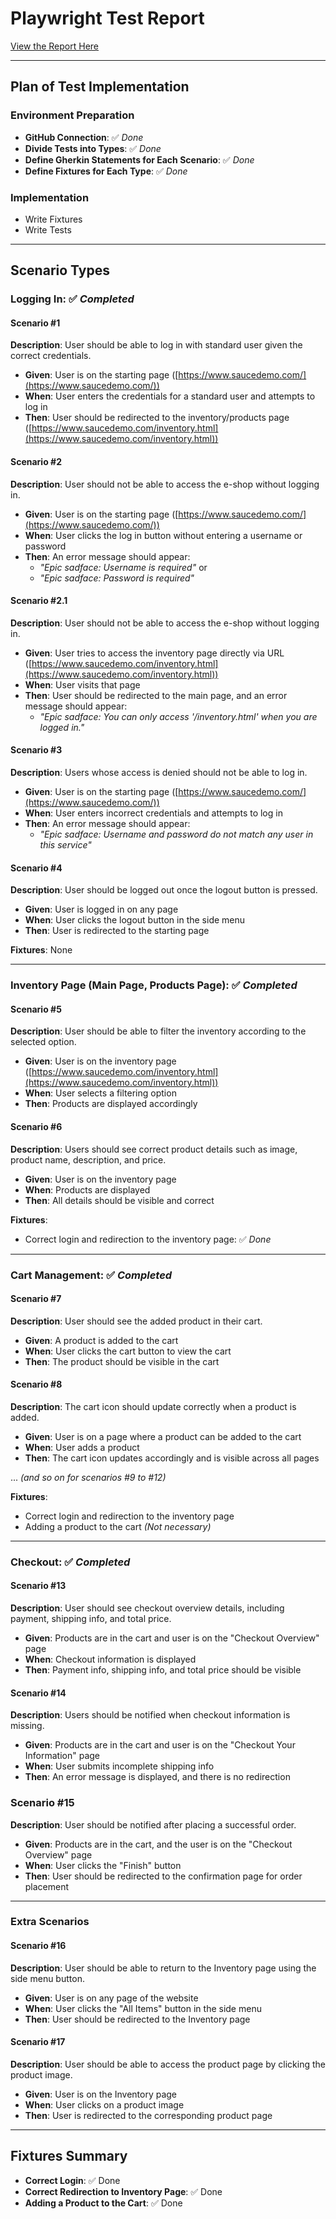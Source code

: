 # Playwright Test Report

[View the Report Here](https://lucasa01m.github.io/individual-project/)

---

## Plan of Test Implementation

### **Environment Preparation**
- **GitHub Connection**: ✅ *Done*
- **Divide Tests into Types**: ✅ *Done*
- **Define Gherkin Statements for Each Scenario**: ✅ *Done*
- **Define Fixtures for Each Type**: ✅ *Done*

### **Implementation**
- Write Fixtures
- Write Tests

---

## Scenario Types

### **Logging In**: ✅ *Completed*

#### **Scenario #1**
**Description**: User should be able to log in with standard user given the correct credentials.  
- **Given**: User is on the starting page ([https://www.saucedemo.com/](https://www.saucedemo.com/))  
- **When**: User enters the credentials for a standard user and attempts to log in  
- **Then**: User should be redirected to the inventory/products page ([https://www.saucedemo.com/inventory.html](https://www.saucedemo.com/inventory.html))

#### **Scenario #2**
**Description**: User should not be able to access the e-shop without logging in.  
- **Given**: User is on the starting page ([https://www.saucedemo.com/](https://www.saucedemo.com/))  
- **When**: User clicks the log in button without entering a username or password  
- **Then**: An error message should appear:  
  - *"Epic sadface: Username is required"* or  
  - *"Epic sadface: Password is required"*

#### **Scenario #2.1**
**Description**: User should not be able to access the e-shop without logging in.  
- **Given**: User tries to access the inventory page directly via URL ([https://www.saucedemo.com/inventory.html](https://www.saucedemo.com/inventory.html))  
- **When**: User visits that page  
- **Then**: User should be redirected to the main page, and an error message should appear:  
  - *"Epic sadface: You can only access '/inventory.html' when you are logged in."*

#### **Scenario #3**
**Description**: Users whose access is denied should not be able to log in.  
- **Given**: User is on the starting page ([https://www.saucedemo.com/](https://www.saucedemo.com/))  
- **When**: User enters incorrect credentials and attempts to log in  
- **Then**: An error message should appear:  
  - *"Epic sadface: Username and password do not match any user in this service"*

#### **Scenario #4**
**Description**: User should be logged out once the logout button is pressed.  
- **Given**: User is logged in on any page  
- **When**: User clicks the logout button in the side menu  
- **Then**: User is redirected to the starting page  

**Fixtures**: None  

---

### **Inventory Page (Main Page, Products Page)**: ✅ *Completed*

#### **Scenario #5**
**Description**: User should be able to filter the inventory according to the selected option.  
- **Given**: User is on the inventory page ([https://www.saucedemo.com/inventory.html](https://www.saucedemo.com/inventory.html))  
- **When**: User selects a filtering option  
- **Then**: Products are displayed accordingly  

#### **Scenario #6**
**Description**: Users should see correct product details such as image, product name, description, and price.  
- **Given**: User is on the inventory page  
- **When**: Products are displayed  
- **Then**: All details should be visible and correct  

**Fixtures**:  
- Correct login and redirection to the inventory page: ✅ *Done*  

---

### **Cart Management**: ✅ *Completed*

#### **Scenario #7**
**Description**: User should see the added product in their cart.  
- **Given**: A product is added to the cart  
- **When**: User clicks the cart button to view the cart  
- **Then**: The product should be visible in the cart  

#### **Scenario #8**
**Description**: The cart icon should update correctly when a product is added.  
- **Given**: User is on a page where a product can be added to the cart  
- **When**: User adds a product  
- **Then**: The cart icon updates accordingly and is visible across all pages  

... *(and so on for scenarios #9 to #12)*  

**Fixtures**:  
- Correct login and redirection to the inventory page  
- Adding a product to the cart *(Not necessary)*  

---

### **Checkout**: ✅ *Completed*

#### **Scenario #13**
**Description**: User should see checkout overview details, including payment, shipping info, and total price.  
- **Given**: Products are in the cart and user is on the "Checkout Overview" page  
- **When**: Checkout information is displayed  
- **Then**: Payment info, shipping info, and total price should be visible  

#### **Scenario #14**
**Description**: Users should be notified when checkout information is missing.  
- **Given**: Products are in the cart and user is on the "Checkout Your Information" page  
- **When**: User submits incomplete shipping info  
- **Then**: An error message is displayed, and there is no redirection

### **Scenario #15**

**Description**: User should be notified after placing a successful order.
- **Given**: Products are in the cart, and the user is on the "Checkout Overview" page
- **When**: User clicks the "Finish" button
- **Then**: User should be redirected to the confirmation page for order placement

---

### **Extra Scenarios**

#### **Scenario #16**  
**Description**: User should be able to return to the Inventory page using the side menu button.  
- **Given**: User is on any page of the website  
- **When**: User clicks the "All Items" button in the side menu  
- **Then**: User should be redirected to the Inventory page  

#### **Scenario #17**  
**Description**: User should be able to access the product page by clicking the product image.  
- **Given**: User is on the Inventory page  
- **When**: User clicks on a product image  
- **Then**: User is redirected to the corresponding product page  

---

## Fixtures Summary
- **Correct Login**: ✅ Done  
- **Correct Redirection to Inventory Page**: ✅ Done  
- **Adding a Product to the Cart**: ✅ Done  

